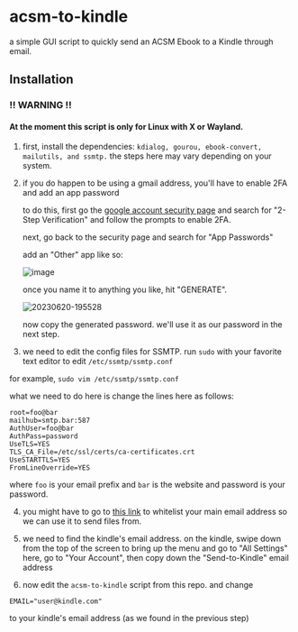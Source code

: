 # acsm-to-kindle
a simple GUI script to quickly send an ACSM Ebook to a Kindle through email.

## Installation

### !! WARNING !!
#### At the moment this script is only for Linux with X or Wayland.

1. first, install the dependencies: `kdialog, gourou, ebook-convert, mailutils, and ssmtp.`
the steps here may vary depending on your system.

2. if you do happen to be using a gmail address, you'll have to enable 2FA and add an app password
   
   to do this, first go the [google account security page](https://myaccount.google.com/security) and search for "2-Step Verification" and follow the prompts to enable 2FA.

   next, go back to the security page and search for "App Passwords"

   add an "Other" app like so:
   
   ![image](https://github.com/liaminventions/acsm-to-kindle/assets/33787286/05a06911-c35e-4dca-b06a-3c2eefe2be33)

   once you name it to anything you like, hit "GENERATE".

   ![20230620-195528](https://github.com/liaminventions/acsm-to-kindle/assets/33787286/303b34ee-ca50-4cef-b1c3-0102100558b6)

   now copy the generated password. we'll use it as our password in the next step.

4. we need to edit the config files for SSMTP.
run `sudo` with your favorite text editor to edit `/etc/ssmtp/ssmtp.conf`

for example, `sudo vim /etc/ssmtp/ssmtp.conf`

what we need to do here is change the lines here as follows:
````
root=foo@bar
mailhub=smtp.bar:587
AuthUser=foo@bar
AuthPass=password
UseTLS=YES
TLS_CA_File=/etc/ssl/certs/ca-certificates.crt
UseSTARTTLS=YES
FromLineOverride=YES
````
where `foo` is your email prefix and `bar` is the website and password is your password.


4. you might have to go to [this link](https://www.amazon.com/myk) to whitelist your main email address so we can use it to send files from.

5. we need to find the kindle's email address.
on the kindle, swipe down from the top of the screen to bring up the menu and go to "All Settings"
here, go to "Your Account", then copy down the "Send-to-Kindle" email address

6. now edit the `acsm-to-kindle` script from this repo. and change
````
EMAIL="user@kindle.com"
````
to your kindle's email address (as we found in the previous step)

